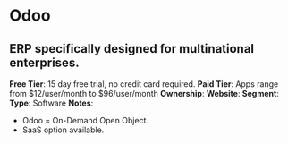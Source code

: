 # Odoo
## ERP specifically designed for multinational enterprises.
**Free Tier**: 15 day free trial, no credit card required.
**Paid Tier**: Apps range from $12/user/month to $96/user/month
**Ownership**: 
**Website**: 
**Segment**: 
**Type**: Software
**Notes**: 
- Odoo = On-Demand Open Object.
- SaaS option available.
